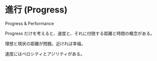 # 進行 (Progress)

Progress & Performance

Progress だけを考えると、速度と、それに付随する距離と時間の概念がある。

理想と現状の距離が問題。近ければ幸福。

速度にはベロシティとアジリティがある。
